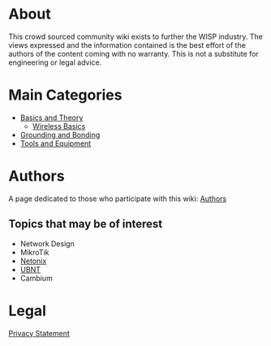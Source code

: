 <!-- TITLE: Home -->
<!-- SUBTITLE: Enjoy this crowdsourced WISP resource! -->
# About
This crowd sourced community wiki exists to further the WISP industry.  The views expressed and the information contained is the best effort of the authors of the content coming with no warranty.  This is not a substitute for engineering or legal advice.

# Main Categories 
* [Basics and Theory](/basics)
  * [Wireless Basics](/basics/wireless)
* [Grounding and Bonding](/groundingandbonding)
* [Tools and Equipment](/toolsandequipment)

# Authors
A page dedicated to those who participate with this wiki:  [Authors](http://wiki.wisp.live/authors)

## Topics that may be of interest
* Network Design
* MikroTik
* [Netonix](/toolsandequipment/Netonix)
* [UBNT](/toolsandequipment/UBNT)
* Cambium

# Legal
[Privacy Statement](/privacy)
